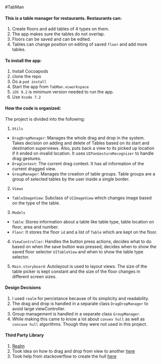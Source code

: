 #TabMan

#### This is a table manager for restaurants. Restaurants can:

1. Create floors and add tables of 4 types on them.
2. The app makes sure the tables do not overlap.
3. Floors can be saved and can be edited.
4. Tables can change position on editing of saved `floor` and add more tables.

#### To install the app:

1. Install Cocoapods
2. clone the repo
3. Do a `pod install`
4. Start the app from `TabMan.xcworkspace`
5. `iOS 9.2` is minimum version needed to run the app.
6. Use `Xcode 7.2`

#### How the code is organized:

The project is divided into the following:

1. `Utils`
  * `DragDropManager`: Manages the whole drag and drop in the system. Takes decision on adding and delete of Tables based on its start and destination superviews. Also, puts back a view to its picked up location if it ended on invalid location. It uses `UIPanGestureRecognizer` to handle drag gestures. 
  * `DragContext`: The current drag context. It has all information of the current dragged view.
  * `GroupManager`: Manages the creation of table groups. Table groups are a group of selected tables by the user inside a single border.

2. `Views`
  * `TableImageView`: Subclass of `UIImageView` which changes image based on the type of the table.

3. `Models`
  * `Table`: Stores information about a table like table type, table location on floor, area and number.
  * `Floor`: It stores the floor `id` and a list of `Table` which are kept on the floor.

4. `ViewController`: Handles the button press actions, decides what to do based on when the save button was pressed, decides when to show the saved floor selector `UITableView` and when to show the table type selector.

5. `Main.storyboard`: Autolayout is used to layout views. The size of the table picker is kept constant and the size of the floor changes in different screen sizes.


#### Design Decisions
1. I used `realm` for percistance because of its simplicity and readability.
2. The drag and drop is handled in a separate class `DragDropManager` to avoid large viewController.
3. Group management is handled in a separate class `GroupManager`.
4. While making this came to know a lot about `convex hull` as well as `concave hull` algorithms. Though they were not used in this project.

#### Third Party Library
1. [Realm](https://realm.io/)
2. Took idea on how to drag and drop from view to another [here](http://www.ancientprogramming.com/2012/04/05/drag-and-drop-between-multiple-uiviews-in-ios/)
3. Took help from stackoverflow to create the hull [here](http://stackoverflow.com/questions/35693808/uibezierpath-outline-around-multiple-subviews)
